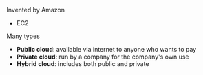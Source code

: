 Invented by Amazon
- EC2

Many types
- **Public cloud**: available via internet to anyone who wants to pay
- **Private cloud**: run by a company for the company's own use
- **Hybrid cloud**: includes both public and private